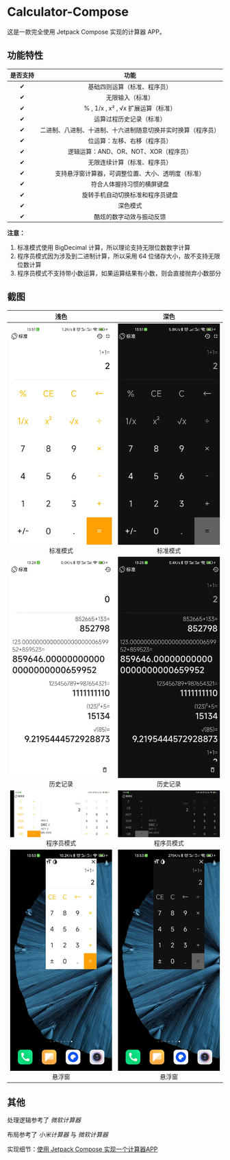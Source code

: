 # Calculator-Compose

这是一款完全使用 Jetpack Compose 实现的计算器 APP。

## 功能特性

| 是否支持 | 功能 |
| :----: | :------: |
| ✔ | 基础四则运算（标准、程序员） |
| ✔ | 无限输入（标准） |
| ✔ | % , 1/x , x² , √x 扩展运算（标准）|
| ✔ | 运算过程历史记录（标准） |
| ✔ | 二进制、八进制、十进制、十六进制随意切换并实时换算（程序员） |
| ✔ | 位运算：左移、右移（程序员） |
| ✔ | 逻辑运算：AND、OR、NOT、XOR（程序员） |
| ✔ | 无限连续计算（标准、程序员） |
| ✔ | 支持悬浮窗计算器，可调整位置、大小、透明度（标准） |
| ✔ | 符合人体握持习惯的横屏键盘 |
| ✔ | 旋转手机自动切换标准和程序员键盘 |
| ✔ | 深色模式 |
| ✔ | 酷炫的数字动效与振动反馈 |

**注意：**

1. 标准模式使用 BigDecimal 计算，所以理论支持无限位数数字计算
2. 程序员模式因为涉及到二进制计算，所以采用 64 位储存大小，故不支持无限位数计算
3. 程序员模式不支持带小数运算，如果运算结果有小数，则会直接抛弃小数部分

## 截图

| 浅色  | 深色 |
| :----: | :----: |
| ![1](./docs/img/screenshot1.jpg) <br /> 标准模式 | ![2](./docs/img/screenshot2.jpg) <br /> 标准模式 |
| ![3](./docs/img/screenshot3.jpg) <br /> 历史记录 | ![4](./docs/img/screenshot4.jpg) <br /> 历史记录 |
| ![5](./docs/img/screenshot5.jpg) <br /> 程序员模式 | ![6](./docs/img/screenshot6.jpg) <br /> 程序员模式 |
| ![5](./docs/img/screenshot7.jpg) <br /> 悬浮窗 | ![6](./docs/img/screenshot8.jpg) <br /> 悬浮窗 |

## 其他
处理逻辑参考了 *微软计算器*

布局参考了 *小米计算器* 与 *微软计算器*

实现细节：[使用 Jetpack Compose 实现一个计算器APP](http://www.likehide.com/blogs/android/using_compose_made_a_calculator_app/)
